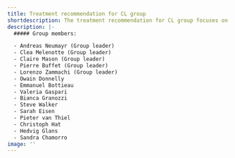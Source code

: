 ```yaml
---
title: Treatment recommendation for CL group
shortdescription: The treatment recommendation for CL group focuses on compiling and updating evidence-based, species-specific treatment recommendations for cutaneous leishmaniasis.
description: |-
  ##### Group members:

  - Andreas Neumayr (Group leader)
  - Clea Melenotte (Group leader)
  - Claire Mason (Group leader)
  - Pierre Buffet (Group leader)
  - Lorenzo Zammachi (Group leader)
  - Owain Donnelly
  - Emmanuel Bottieau
  - Valeria Gaspari
  - Bianca Granozzi
  - Steve Walker
  - Sarah Eisen
  - Pieter van Thiel
  - Christoph Hat
  - Hedvig Glans
  - Sandra Chamorro
image: ''
---
```


